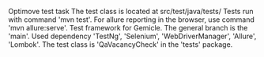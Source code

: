 Optimove test task
The test class is located at src/test/java/tests/ 
Tests run with command 'mvn test'. 
For allure reporting in the browser, use command 'mvn allure:serve'. 
Test framework for Gemicle.
The general branch is the 'main'. 
Used dependency 'TestNg', 'Selenium', 'WebDriverManager', 'Allure', 'Lombok'. The test class is 'QaVacancyCheck' in the 'tests' package.